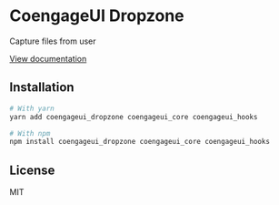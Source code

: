 # CoengageUI Dropzone

Capture files from user

[View documentation](https://coengage.dev/)

## Installation

```sh
# With yarn
yarn add coengageui_dropzone coengageui_core coengageui_hooks

# With npm
npm install coengageui_dropzone coengageui_core coengageui_hooks
```

## License

MIT
